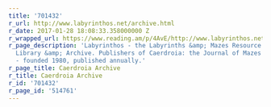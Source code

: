 ```yaml
---
title: '701432'
r_url: http://www.labyrinthos.net/archive.html
r_date: 2017-01-28 18:08:33.358000000 Z
r_wrapped_url: https://www.reading.am/p/4AvE/http://www.labyrinthos.net/archive.html
r_page_description: 'Labyrinthos - the Labyrinths &amp; Mazes Resource Centre, Photo
  Library &amp; Archive. Publishers of Caerdroia: the Journal of Mazes &amp; Labyrinths
  - founded 1980, published annually.'
r_page_title: Caerdroia Archive
r_title: Caerdroia Archive
r_id: '701432'
r_page_id: '514761'
---
```


